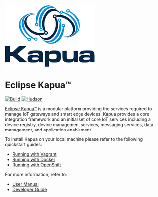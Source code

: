 ![Kapua logo](docs/user-manual/en/images/kapua-logo.png)

# Eclipse Kapua&trade;

[![Build](https://api.travis-ci.org/eclipse/kapua.svg)](https://travis-ci.org/eclipse/kapua/) [![Hudson](https://img.shields.io/jenkins/s/https/hudson.eclipse.org/kapua/job/Develop.svg)](https://hudson.eclipse.org/kapua/)

[Eclipse Kapua&trade;](http://eclipse.org/kapua) is a modular platform providing the services required to manage IoT gateways and smart edge devices. Kapua provides a core integration framework and an initial set of core IoT services including a device registry, device management services, messaging services, data management, and application enablement.

To install Kapua on your local machine please refer to the following quickstart guides:
 * [Running with Vagrant](dev-tools/src/main/vagrant/README.md#demo-machine-quick-start)
 * [Running with Docker](assembly/README.md)
 * [Running with OpenShift](docs/developer-guide/en/running.md#openshift)

For more information, refer to:

* [User Manual](docs/user-manual/en)
* [Developer Guide](docs/developer-guide/en)